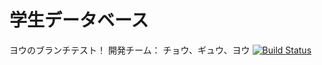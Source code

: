 # 学生データベース
ヨウのブランチテスト！
開発チーム：
チョウ、ギュウ、ヨウ
[![Build Status](https://travis-ci.org/a1125ts/students.png?branch=master)](https://travis-ci.org/a1125ts/students)

